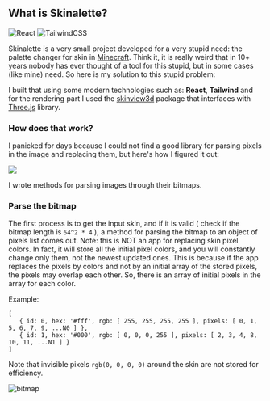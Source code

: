 ## What is Skinalette?
![React](https://img.shields.io/badge/react-%2320232a.svg?style=for-the-badge&logo=react&logoColor=%2361DAFB) ![TailwindCSS](https://img.shields.io/badge/tailwindcss-%2338B2AC.svg?style=for-the-badge&logo=tailwind-css&logoColor=white)

Skinalette is a very small project developed for a very stupid need: the palette changer for skin in [Minecraft](https://www.minecraft.net/ "Minecraft"). Think it, it is really weird that in 10+ years nobody has ever thought of a tool for this stupid, but in some cases (like mine) need. So here is my solution to this stupid problem:

I built that using some modern technologies such as: **React**, **Tailwind** and for the rendering part I used the [skinview3d](https://github.com/bs-community/skinview3d "skinview3d") package that interfaces with [Three.js](https://threejs.org/ "Three.js") library.

### How does that work?

I panicked for days because I could not find a good library for parsing pixels in the image and replacing them, but here's how I figured it out:

![](https://i.imgur.com/GyUCLl0.png)

I wrote methods for parsing images through their bitmaps.
 
### Parse the bitmap
 
The first process is to get the input skin, and if it is valid ( check if the bitmap length is `64^2 * 4` ), a method for parsing the bitmap to an object of pixels list comes out. Note: this is NOT an app for replacing skin pixel colors. In fact, it will store all the initial pixel colors, and you will constantly change only them, not the newest updated ones. This is because if the app replaces the pixels by colors and not by an initial array of the stored pixels, the pixels may overlap each other. So, there is an array of initial pixels in the array for each color.
 
Example:
```
[
   { id: 0, hex: '#fff', rgb: [ 255, 255, 255, 255 ], pixels: [ 0, 1, 5, 6, 7, 9, ...N0 ] },
   { id: 1, hex: '#000', rgb: [ 0, 0, 0, 255 ], pixels: [ 2, 3, 4, 8, 10, 11, ...N1 ] }
]
```
Note that invisible pixels `rgb(0, 0, 0, 0)` around the skin are not stored for efficiency.
 
![bitmap](https://i.imgur.com/p0YFXPz.png)